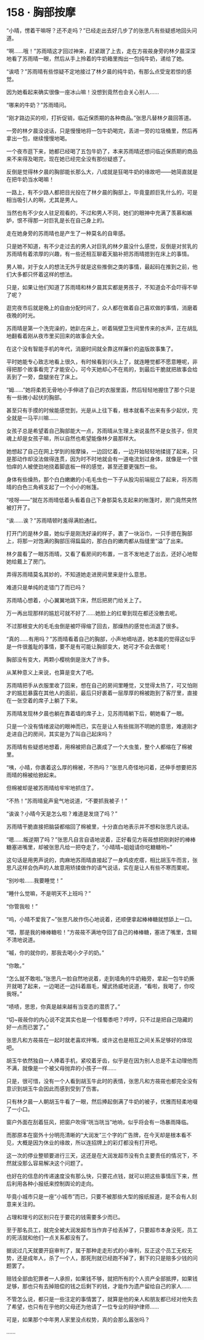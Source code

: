# 158 · 胸部按摩

“小晴，愣着干嘛呀？还不走吗？”已经走出去好几步了的张思凡有些疑惑地回头问道。

“啊……哦！”苏雨晴这才回过神来，赶紧跟了上去，走在方莜莜身旁的林夕晨深深地看了苏雨晴一眼，然后从手上拎着的牛奶箱里掏出一包纯牛奶，递给了她。

“诶唔？”苏雨晴有些惊疑不定地接过了林夕晨的纯牛奶，有那么点受宠若惊的感觉。

因为她看起来确实很像一座冰山嘛！没想到竟然也会关心别人……

“哪来的牛奶？”苏雨晴问。

“刚才路边买的呗，打折促销，临近保质期的各种商品。”张思凡替林夕晨回答道。

一旁的林夕晨没说话，只是慢慢地将一包牛奶喝完，丢进一旁的垃圾桶里，然后再拿出一包，继续慢慢地喝。

一个夜市逛下来，她都已经喝了五包牛奶了，本来苏雨晴还想问临近保质期的商品来不来得及喝完，现在她已经完全没有那份疑惑了。

反倒是觉得林夕晨的胸部能长那么大，八成就是狂喝牛奶的缘故吧——她简直就是在把牛奶当水喝嘛！

一路上，有不少路人都把目光投在了林夕晨的胸部上，毕竟童颜巨乳什么的，可是相当吸引人的啊，尤其是男人。

当然也有不少女人驻足观看的，不过和男人不同，她们的眼神中充满了羡慕和嫉妒，恨不得那一对巨乳是长在自己身上的。

走在她身旁的苏雨晴也是产生了一种莫名的自卑感。

只是她不知道，有不少走过去的男人对巨乳的林夕晨没什么感觉，反倒是对贫乳的苏雨晴有着浓厚的兴趣，有一些还相互聊着天脑补把苏雨晴摁到在床上的事情。

男人嘛，对于女人的想法无外乎就是这些推倒之类的事情，最起码在推到之前，他们大多都只怀着这样的想法。

只是，如果让他们知道了苏雨晴和林夕晨其实都是男孩子，不知道会不会吓得不举了呢？

逛完夜市后就是晚上的自由分配时间了，众人都在做着自己喜欢做的事情，消磨着夜晚的时光。

苏雨晴是第一个洗完澡的，她趴在床上，听着隔壁卫生间里传来的水声，正在胡乱地翻看着刚从夜市里买回来的故事会大全。

在这个没有智能手机的年代，消磨时间就全靠这样廉价的盗版故事集了。

平时她能专心致志地看上很久，有时候看到兴头上了，就连睡觉都不愿意睡呢，非得把那个故事看完了才能安心，可今天她却心不在焉的，到最后干脆就把故事会给丢到了一旁，盘腿坐在了床上。

“姆……”她将柔若无骨地小手伸进了自己的衣服里面，然后轻轻地握住了那个只是有一些微小起伏的胸部。

甚至只有手摸的时候能感觉到，光是从上往下看，根本就看不出来有多少起伏，完全就是一马平川嘛……

女孩子总是希望着自己胸部能大一点，苏雨晴从生理上来说虽然不是女孩子，但灵魂上却是女孩子嘛，所以自然也希望能像林夕晨那样大。

她想起了自己在网上学到的按摩操，一边回忆着，一边开始轻轻地揉搓了起来，只是那动作却没法做得连贯，因为时不时地就会有一道电流划过身体，就像是一个很怕痒的人被使劲地挠着脚底板一样的感觉，甚至还要更强烈一些。

身体有些燥热，那个白白嫩嫩的小毛毛虫也一下子从股沟前端挺立了起来，将苏雨晴的白色三角裤支起了一个小小的帐篷。

“吱呀——”就在苏雨晴低着头看着自己下身那莫名支起来的帐篷时，房门竟然突然被打开了。

“诶……诶？”苏雨晴顿时羞得满脸通红。

打开门的是林夕晨，她似乎是刚洗好澡的样子，裹了一块浴巾，一只手摁在胸部上，将那一对饱满的胸部压得扁扁的，那白白的嫩肉都从指缝里“溢”了出来。

林夕晨看了一眼苏雨晴，又看了看房间的布置，一言不发地走了出去，还好心地帮她给戴上了房门。

弄得苏雨晴莫名其妙的，不知道她走进房间里来是什么意思。

难道只是单纯的走错门了而已吗？

苏雨晴心想着，小心翼翼地跳下床，然后把房门给关上了。

万一再出现那样的尴尬可就不好了……她脸上的红晕到现在都还没散去呢。

不过那根变大的毛毛虫倒是被吓得缩了回去，那燥热的感觉也消退了很多。

“真的……有用吗？”苏雨晴看着自己的胸部，小声地嘀咕道，她本能的觉得这似乎是一件很羞耻的事情，要不是有可能让胸部变大，她可才不会去做呢！

胸部没有变大，两颗小樱桃倒是涨大了许多。

从某种意义上来说，也算是变大了吧。

苏雨晴把手从衣服里收了回来，想在自己的房间里睡觉，又觉得太热了，可又怕刚才的尴尬暴露在其他人的面前，最后只好裹着一层厚厚的棉被跑到了客厅里，直接在一张空着的席子上躺了下来。

苏雨晴发现林夕晨也躺在靠着墙的席子上，见苏雨晴躺下后，朝她看了一眼。

只是一个没有情绪波动的眼神而已，实在是让人有些揣测不明她的意思，难道刚才走进自己的房间，其实是为了叫自己起床吗？

苏雨晴有些疑惑地想着，用棉被把自己裹成了一个大虫茧，整个人都缩在了棉被里。

“咦，小晴，你裹着这么厚的棉被，不热吗？”张思凡奇怪地问着，还伸手想要把苏雨晴的棉被给掀起来。

但棉被却是被苏雨晴给牢牢地抓住了。

“不热！”苏雨晴瓮声瓮气地说道，“不要抓我被子！”

“诶诶？小晴今天是怎么啦？难道是发烧了吗？”

苏雨晴干脆直接把脑袋都缩回了棉被里，十分直白地表示并不想和张思凡说话。

“嗯……叛逆期了吗？”张思凡自言自语地说着，正好看见方莜莜想把刚剥好的棒棒糖塞进嘴里，却被张思凡给一把夺走了，“小晴晴~姐姐请你吃糖糖哟~”

这句话是用男声说的，肉麻地苏雨晴直接起了一身鸡皮疙瘩，相比胡玉牛而言，张思凡这样会伪声的人故意用矫揉做作的语气说话，实在是让人有些不寒而栗呢。

“别吵啦……我要睡觉！”

“睡什么觉嘛，不是明天不上班吗？”

“你管我啦！”

“呜，小晴不爱我了~”张思凡故作伤心地说着，还顺便拿起棒棒糖就想舔上一口。

“喂，那是我的棒棒糖啦！”方莜莜不满地夺回了自己的棒棒糖，塞进了嘴里，含糊不清地说道。

“嘁，你的就你的，那我去喝小夕子的奶。”

“你敢。”

“怎么就不敢啦。”张思凡一脸自然地说着，走到墙角的牛奶箱旁，拿起一包牛奶撕开就喝了起来，一边喝还一边抖着眉毛，耀武扬威地说道，“看啦，我喝了，你咬我呀。”

“啧啧，思思，你真是越来越有当变态的潜质了。”

“切~莜莜你的内心说不定其实也是一个怪蜀黍吧？哼哼，只不过是把自己隐藏的好一点而已罢了。”

张思凡和方莜莜在一起时就老喜欢拌嘴，或许这也是相互之间关系足够好的体现吧。

胡玉牛依然独自一人捧着手机，紧咬着牙齿，似乎是在因为别人总是不主动理他而不满，就像是一个被父母抛弃的小孩子一样……

只是，很可惜，没有一个人看到胡玉牛此时的表情，张思凡和方莜莜也都完全没有意识到胡玉牛会因此而感到受到了伤害。

只有林夕晨一人朝胡玉牛看了一眼，然后捧起倒满了牛奶的被子，优雅而轻柔地啜了一小口。

窗户外面在刮着狂风，把窗户吹得“咣当咣当”地响，似乎将会有一场暴雨降临。

而那原本在窗外十分明亮清晰的“大润发”三个字的广告牌，在今天却是根本看不见，大概是因为休业的缘故，所以连招牌上的彩灯都没有打开吧。

这一次的停业整顿要进行三天，这还是在大润发超市没有负主要责任的情况下，不然就没那么容易解决这个问题了。

也好在的信息的传递速度没有那么快，只要花点钱，就可以把这些事情压下来，然后利用各种小报纸来控制舆论的走向。

毕竟小城市只是一座“小城市”而已，只要不被那些大型的报纸报道，是不会有人刻意来关注的。

占理和理亏的区别只在于要花的钱需要多少而已。

至于那名员工，就完全被大润发超市当作弃子给丢掉了，只要超市本身没死，员工的死活就和他们一点关系都没有了。

据说过几天就要开庭审判了，属于那种走走形式的小审判，反正这个员工无权无势，还是成年人，杀了一个人，那死刑就已经跑不掉了，剩下的只是赔多少钱的问题罢了。

赔钱全部由犯罪者一人承担，如果钱不够，就把所有的个人资产全部抵押，如果钱足够，那也只有去掉赔偿的钱之后剩下的钱，才能作为遗产留给自己的家人……

不管怎么说，都只是一些注定的事情罢了，就算是他的亲人和朋友都已经对他失去了希望，也只有在乎他的父母还为他请了一位专业的辩护律师……

可是，如果那个中年男人家里没点权势，真的会那么嚣张吗？

……
